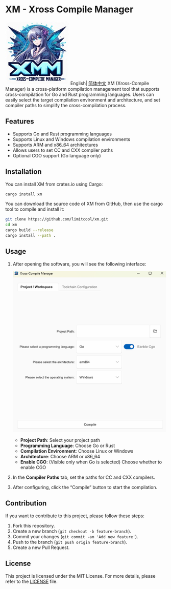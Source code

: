 # XM - Xross Compile Manager

![logo](assets/logo_200.jpg)
English| [简体中文](README.md)
XM (Xross-Compile Manager) is a cross-platform compilation management tool that supports cross-compilation for Go and Rust programming languages. Users can easily select the target compilation environment and architecture, and set compiler paths to simplify the cross-compilation process.

## Features

- Supports Go and Rust programming languages
- Supports Linux and Windows compilation environments
- Supports ARM and x86_64 architectures
- Allows users to set CC and CXX compiler paths
- Optional CGO support (Go language only)

## Installation
You can install XM from crates.io using Cargo:
```bash
cargo install xm
```
You can download the source code of XM from GitHub, then use the cargo tool to compile and install it:

```bash
git clone https://github.com/limitcool/xm.git
cd xm
cargo build --release
cargo install --path .
```

## Usage

1. After opening the software, you will see the following interface:

   ![image](assets/image.png)

   - **Project Path**: Select your project path
   - **Programming Language**: Choose Go or Rust
   - **Compilation Environment**: Choose Linux or Windows
   - **Architecture**: Choose ARM or x86_64
   - **Enable CGO**: (Visible only when Go is selected) Choose whether to enable CGO

2. In the **Compiler Paths** tab, set the paths for CC and CXX compilers.

3. After configuring, click the “Compile” button to start the compilation.

## Contribution

If you want to contribute to this project, please follow these steps:

1. Fork this repository.
2. Create a new branch (`git checkout -b feature-branch`).
3. Commit your changes (`git commit -am 'Add new feature'`).
4. Push to the branch (`git push origin feature-branch`).
5. Create a new Pull Request.

## License

This project is licensed under the MIT License. For more details, please refer to the [LICENSE](LICENSE) file.
